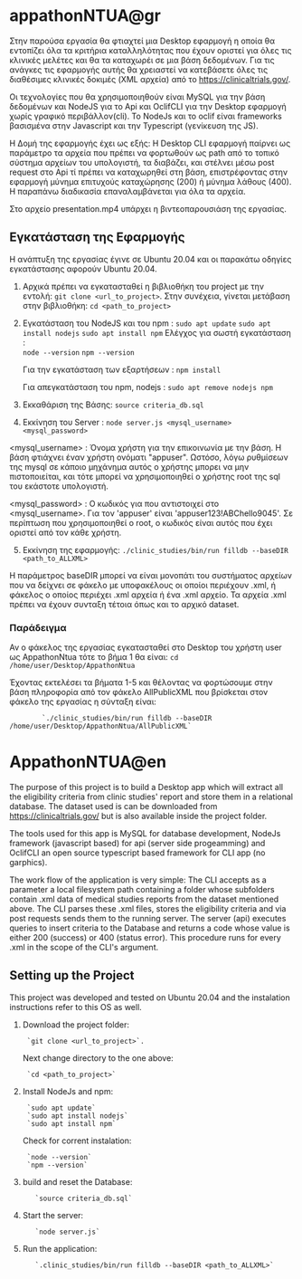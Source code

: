 # appathonNTUA@gr

Στην παρούσα εργασία θα φτιαχτεί μια Desktop εφαρμογή η οποία θα εντοπίζει όλα τα κριτήρια καταλληλότητας που έχουν οριστεί για όλες τις κλινικές μελέτες και θα τα καταχωρέι σε μια βάση δεδομένων. Για τις ανάγκες τις εφαρμογής αυτής θα χρειαστεί να κατεβάσετε όλες τις διαθέσιμες κλινικές δοκιμές (XML αρχεία) από το https://clinicaltrials.gov/. 

Οι τεχνολογίες που θα χρησιμοποιηθούν είναι MySQL για την βάση δεδομένων και NodeJS για το Api και OclifCLI για την Desktop εφαρμογή χωρίς γραφικό περιβάλλον(cli). Το NodeJs και το oclif είναι frameworks βασισμένα στην Javascript και την Typescript (γενίκευση της JS).

Η Δομή της εφαρμογής έχει ως εξής: Η Desktop CLI εφαρμογή παίρνει ως παράμετρο τα αρχεία που πρέπει να φορτωθούν ως path από το τοπικό σύστημα αρχείων του υπολογιστή, τα διαβάζει, και στέλνει μέσω post request στο Api τί πρέπει να καταχωρηθεί στη βάση, επιστρέφοντας στην εφαρμογή μύνημα επιτυχούς καταχώρησης (200) ή μύνημα λάθους (400). Η παραπάνω διαδικασία επαναλαμβάνεται για όλα τα αρχεία. 


Στο αρχείο presentation.mp4 υπάρχει η βιντεοπαρουσιάση της εργασίας.

## Εγκατάσταση της Εφαρμογής

Η  ανάπτυξη της εργασίας έγινε σε Ubuntu 20.04 και οι παρακάτω οδηγίες εγκατάστασης αφορούν Ubuntu 20.04.
1) Αρχικά πρέπει να εγκατασταθεί η βιβλιοθήκη του project με την εντολή: 
			`git clone <url_to_project>`. 
   Στην συνέχεια, γίνεται μετάβαση στην βιβλιοθήκη:
   			`cd <path_to_project>`
2) Εγκατάσταση του NodeJS και του npm : 
			`sudo apt update`
			`sudo apt install nodejs`
			`sudo apt install npm`
   Ελέγχος για σωστή εγκατάσταση :	
   			`node --version`
   			`npm --version`
   
   Για την εγκατάσταση των εξαρτήσεων :
   			`npm install`
   
   Για απεγκατάσταση του npm, nodejs : 
   			`sudo apt remove nodejs npm`

3) Εκκαθάριση της Βάσης:
			 `source criteria_db.sql`

4) Εκκίνηση του Server :
			`node server.js <mysql_username> <mysql_password>`
			
<mysql_username> : Όνομα χρήστη για την επικοινωνία με την βάση. Η βάση φτιάχνει έναν χρήστη ονόματι "appuser". Ωστόσο, λόγω ρυθμίσεων της mysql σε κάποιο μηχάνημα αυτός ο χρήστης μπορει να μην πιστοποιείται, και τότε  μπορεί να χρησιμοποιηθεί ο χρήστης root της sql του εκάστοτε υπολογιστή. 

<mysql_password> : Ο κωδικός για που αντιστοιχεί στο <mysql_username>. Για τον 'appuser' είναι 'appuser123!ABChello9045'. Σε περίπτωση που χρησιμοποιηθεί ο root, ο κωδικός είναι αυτός που έχει οριστεί από τον κάθε χρήστη.

5) Εκκίνηση της εφαρμογής:
			`./clinic_studies/bin/run filldb --baseDIR <path_to_ALLXML>`

Η παράμετρος baseDIR μπορεί να είναι μονοπάτι του συστήματος αρχείων που να δείχνει σε φάκελο με υποφακέλους οι οποίοι περιέχουν .xml, ή φάκελος ο οποίος περιέχει .xml αρχεία ή ένα  .xml αρχείο.  Τα αρχεία .xml πρέπει να έχουν συνταξη τέτοια όπως και το αρχικό dataset.
   			 
### Παράδειγμα 
Αν ο φάκελος της εργασίας εγκατασταθεί στο Desktop του χρήστη user ως AppathonNtua τότε το βήμα 1 θα είναι:
			`cd /home/user/Desktop/AppathonNtua`
			
Έχοντας εκτελέσει τα βήματα 1-5 και θέλοντας να φορτώσουμε στην βάση πληροφορία από τον φάκελο AllPublicXML που βρίσkεται στον φάκελο της εργασίας η σύνταξη είναι:

			`./clinic_studies/bin/run filldb --baseDIR /home/user/Desktop/AppathonNtua/AllPublicXML`

# AppathonNTUA@en

The purpose of this project is to build a Desktop app which will extract all the eligibility criteria from clinic studies' report and store them in a relational database. The dataset used is can be downloaded from https://clinicaltrials.gov/ but is also available inside the project folder.

The tools used for this app is MySQL for database development, NodeJs framework (javascript based) for api (server side progeamming) and OclifCLI an open source typescript based framework for CLI app (no garphics).

The work flow of the application is very simple: The CLI accepts as a parameter a local filesystem path containing a folder whose subfolders contain .xml data of medical studies reports from the dataset mentioned above. The CLI parses these .xml files, stores the eligibility criteria and via post requests sends them to the running server. The server (api) executes queries to insert criteria to the Database and returns a code whose value is either 200 (success) or 400 (status error). This procedure runs for every .xml  in the scope of the CLI's argument.

## Setting up the Project

This project was developed and tested on Ubuntu 20.04 and the instalation instructions refer to this OS as well.
1) Download the project folder: 

		`git clone <url_to_project>`.
		 
   Next change directory to the one above: 
   
   		`cd <path_to_project>`
   		
2) Install NodeJs and npm:


		`sudo apt update`
		`sudo apt install nodejs`
		`sudo apt install npm`
		
   Check for corrent instalation: 
   
   		`node --version`
   		`npm --version`
		 
3) build and reset the Database: 

		  `source criteria_db.sql`
		  
4) Start the server:

		  `node server.js`
		  
5) Run the application:

		  `.clinic_studies/bin/run filldb --baseDIR <path_to_ALLXML>`
		  

		

    					
